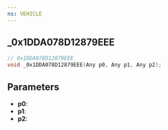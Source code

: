 ```yaml
---
ns: VEHICLE
---
```

## _0x1DDA078D12879EEE

```c
// 0x1DDA078D12879EEE
void _0x1DDA078D12879EEE(Any p0, Any p1, Any p2);
```


## Parameters
* **p0**: 
* **p1**: 
* **p2**: 

